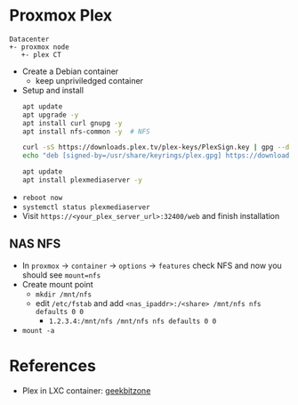 # Proxmox Plex

```
Datacenter
+- proxmox node
   +- plex CT
```

- Create a Debian container
  - keep unpriviledged container
- Setup and install
  ```bash
  apt update
  apt upgrade -y
  apt install curl gnupg -y
  apt install nfs-common -y  # NFS

  curl -sS https://downloads.plex.tv/plex-keys/PlexSign.key | gpg --dearmor | tee /usr/share/keyrings/plex.gpg > /dev/null
  echo "deb [signed-by=/usr/share/keyrings/plex.gpg] https://downloads.plex.tv/repo/deb public main" > /etc/apt/sources.list.d/plexmediaserver.list

  apt update
  apt install plexmediaserver -y
  ```
- `reboot now`
- `systemctl status plexmediaserver`
- Visit `https://<your_plex_server_url>:32400/web` and finish installation

## NAS NFS

- In `proxmox` -> `container` -> `options` -> `features` check NFS and now you should see `mount=nfs`
- Create mount point
  - `mkdir /mnt/nfs`
  - edit `/etc/fstab` and add `<nas_ipaddr>:/<share> /mnt/nfs nfs defaults 0 0`
    - `1.2.3.4:/mnt/nfs /mnt/nfs nfs defaults 0 0`
- `mount -a`

# References

- Plex in LXC container: [geekbitzone](https://www.geekbitzone.com/posts/2022/proxmox/plex-lxc/install-plex-in-proxmox-lxc/)